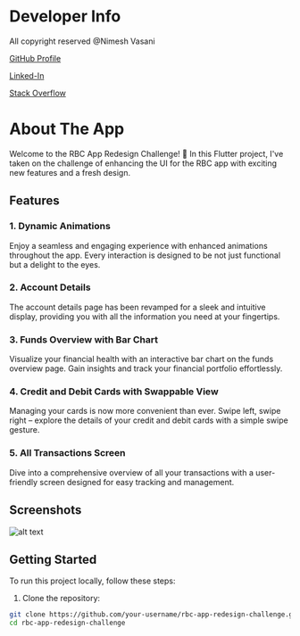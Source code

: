 # Developer Info

All copyright reserved @Nimesh Vasani 

[GitHub Profile](https://github.com/NimeshVasani)

[Linked-In](https://www.linkedin.com/in/nimesh-vasani-99b642154/)

[Stack Overflow](https://stackoverflow.com/users/16579306/nimesh-vasani)

# About The App

Welcome to the RBC App Redesign Challenge! 🚀 In this Flutter project, I've taken on the challenge of enhancing the UI for the RBC app with exciting new features and a fresh design.

## Features

### 1. Dynamic Animations
Enjoy a seamless and engaging experience with enhanced animations throughout the app. Every interaction is designed to be not just functional but a delight to the eyes.

### 2. Account Details
The account details page has been revamped for a sleek and intuitive display, providing you with all the information you need at your fingertips.

### 3. Funds Overview with Bar Chart
Visualize your financial health with an interactive bar chart on the funds overview page. Gain insights and track your financial portfolio effortlessly.

### 4. Credit and Debit Cards with Swappable View
Managing your cards is now more convenient than ever. Swipe left, swipe right – explore the details of your credit and debit cards with a simple swipe gesture.

### 5. All Transactions Screen
Dive into a comprehensive overview of all your transactions with a user-friendly screen designed for easy tracking and management.

## Screenshots


![alt text](https://github.com/NimeshVasani/rbc_redesigning/tree/62705d89b23df15b6088e0620623b71754526cf7/screenshots/final_rbc.png)





## Getting Started

To run this project locally, follow these steps:

1. Clone the repository:

```bash
git clone https://github.com/your-username/rbc-app-redesign-challenge.git
cd rbc-app-redesign-challenge

